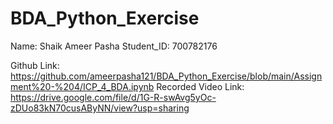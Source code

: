 # BDA_Python_Exercise
Name: Shaik Ameer Pasha
Student_ID: 700782176

Github Link: https://github.com/ameerpasha121/BDA_Python_Exercise/blob/main/Assignment%20-%204/ICP_4_BDA.ipynb
Recorded Video Link: https://drive.google.com/file/d/1G-R-swAvg5yOc-zDUo83kN70cusAByNN/view?usp=sharing